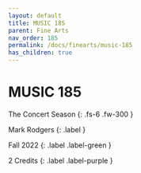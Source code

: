 ```yaml
---
layout: default
title: MUSIC 185
parent: Fine Arts
nav_order: 185
permalink: /docs/finearts/music-185
has_children: true
---
```


# MUSIC 185

The Concert Season
{: .fs-6 .fw-300 }

Mark Rodgers
{: .label }

Fall 2022
{: .label .label-green }

2 Credits
{: .label .label-purple }
